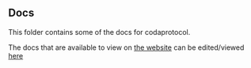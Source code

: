 ## Docs

This folder contains some of the docs for codaprotocol.

The docs that are available to view on [the website](https://docs.minaprotocol.com/) can be edited/viewed [here](https://github.com/MinaProtocol/docs)
